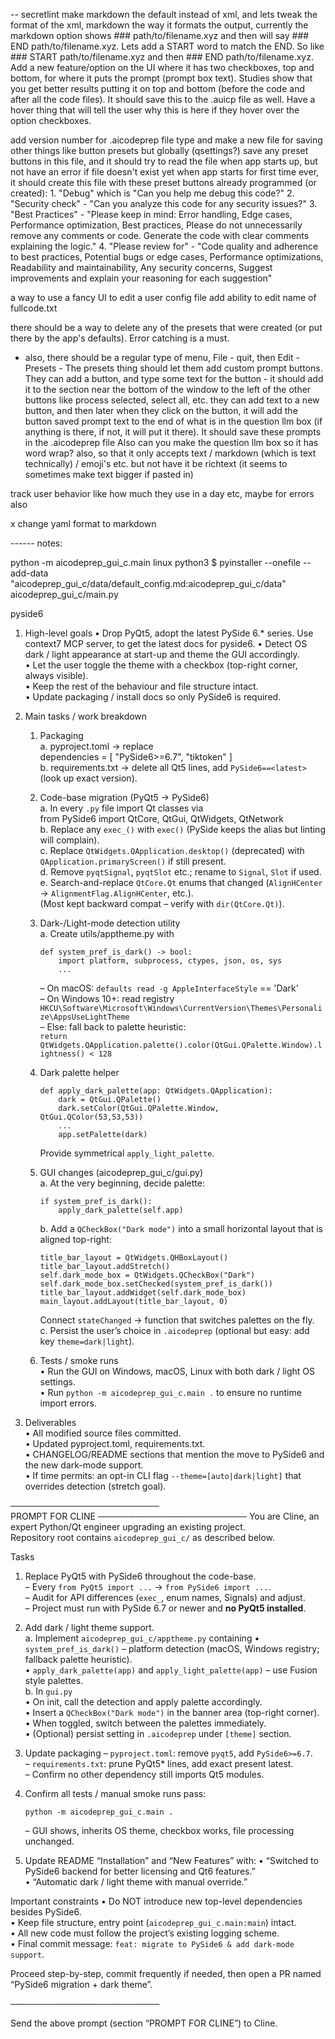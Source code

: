 -- secretlint
make markdown the default instead of xml, and
lets tweak the format of the xml, markdown the way it formats the output, currently the markdown option shows ### path/to/filename.xyz and then will say ### END path/to/filename.xyz. Lets add a START word to match the END. So like ### START path/to/filename.xyz and then ### END path/to/filename.xyz.
Add a new feature/option on the UI where it has two checkboxes, top and bottom, for where it puts the prompt (prompt box text). Studies show that you get better
results putting it on top and bottom (before the code and after all the code files). It should save this to the .auicp file as well. Have a hover
thing that will tell the user why this is here if they hover over the option checkboxes.

add version number for .aicodeprep file type and make a new file for saving other things like button presets but globally (qsettings?)
save any preset buttons in this file, and it should try to read the file when app starts up, but not have an error if file doesn't exist yet
when app starts for first time ever, it should create this file with these preset buttons already programmed (or created): 1. "Debug" which is "Can you help me debug this code?" 2. "Security check" - "Can you analyze this code for any security issues?" 3. "Best Practices" - "Please keep in mind: Error handling, Edge cases, Performance optimization, Best practices, Please do not unnecessarily remove any comments or code. Generate the code with clear comments explaining the logic." 4. "Please review for" - "Code quality and adherence to best practices, Potential bugs or edge cases, Performance optimizations, Readability and maintainability, Any security concerns, Suggest improvements and explain your reasoning for each suggestion"

a way to use a fancy UI to edit a user config file
add ability to edit name of fullcode.txt

there should be a way to delete any of the presets that were created (or put there by the app's defaults). Error catching is a must.

- also, there should be a regular type of menu, File - quit, then Edit - Presets - The presets thing should let them add custom prompt buttons. They can add a button, and type some text for the button - it should add it to the section near the bottom of the window to the left of the other buttons like process selected, select all, etc. they can add text to a new button, and then later when they click on the button, it will add the button saved prompt text to the end of what is in the question llm box (if anything is there, if not, it will put it there).
  It should save these prompts in the .aicodeprep file
  Also can you make the question llm box so it has word wrap? also, so that it only accepts text / markdown (which is text technically) / emoji's etc. but not have it be richtext (it seems to sometimes make text bigger if pasted in)

track user behavior like how much they use in a day etc,
maybe for errors also

x change yaml format to markdown

------ notes:

python -m aicodeprep_gui_c.main
linux python3
$ pyinstaller --onefile --add-data "aicodeprep_gui_c/data/default_config.md:aicodeprep_gui_c/data" aicodeprep_gui_c/main.py

pyside6

1. High-level goals
   • Drop PyQt5, adopt the latest PySide 6.\* series. Use context7 MCP server, to get the latest docs for pyside6.
   • Detect OS dark / light appearance at start-up and theme the GUI accordingly.  
   • Let the user toggle the theme with a checkbox (top-right corner, always visible).  
   • Keep the rest of the behaviour and file structure intact.  
   • Update packaging / install docs so only PySide6 is required.

2. Main tasks / work breakdown

   1. Packaging  
      a. pyproject.toml → replace  
       dependencies = [ "PySide6>=6.7", "tiktoken" ]  
      b. requirements.txt → delete all Qt5 lines, add `PySide6==<latest>` (look up exact version).

   2. Code-base migration (PyQt5 → PySide6)  
      a. In every `.py` file import Qt classes via  
       from PySide6 import QtCore, QtGui, QtWidgets, QtNetwork  
      b. Replace any `exec_()` with `exec()` (PySide keeps the alias but linting will complain).  
      c. Replace `QtWidgets.QApplication.desktop()` (deprecated) with `QApplication.primaryScreen()` if still present.  
      d. Remove `pyqtSignal`, `pyqtSlot` etc.; rename to `Signal`, `Slot` if used.  
      e. Search-and-replace `QtCore.Qt` enums that changed (`AlignHCenter` → `AlignmentFlag.AlignHCenter`, etc.).  
       (Most kept backward compat – verify with `dir(QtCore.Qt)`).

   3. Dark-/Light-mode detection utility  
      a. Create utils/apptheme.py with

      ```
      def system_pref_is_dark() -> bool:
          import platform, subprocess, ctypes, json, os, sys
          ...
      ```

      – On macOS: `defaults read -g AppleInterfaceStyle` == 'Dark'  
       – On Windows 10+: read registry `HKCU\Software\Microsoft\Windows\CurrentVersion\Themes\Personalize\AppsUseLightTheme`  
       – Else: fall back to palette heuristic:  
       `return QtWidgets.QApplication.palette().color(QtGui.QPalette.Window).lightness() < 128`

   4. Dark palette helper

      ```
      def apply_dark_palette(app: QtWidgets.QApplication):
          dark = QtGui.QPalette()
          dark.setColor(QtGui.QPalette.Window, QtGui.QColor(53,53,53))
          ...
          app.setPalette(dark)
      ```

      Provide symmetrical `apply_light_palette`.

   5. GUI changes (aicodeprep_gui_c/gui.py)  
      a. At the very beginning, decide palette:

      ```
      if system_pref_is_dark():
          apply_dark_palette(self.app)
      ```

      b. Add a `QCheckBox("Dark mode")` into a small horizontal layout that is aligned top-right:

      ```
      title_bar_layout = QtWidgets.QHBoxLayout()
      title_bar_layout.addStretch()
      self.dark_mode_box = QtWidgets.QCheckBox("Dark")
      self.dark_mode_box.setChecked(system_pref_is_dark())
      title_bar_layout.addWidget(self.dark_mode_box)
      main_layout.addLayout(title_bar_layout, 0)
      ```

      Connect `stateChanged` → function that switches palettes on the fly.  
      c. Persist the user’s choice in `.aicodeprep` (optional but easy: add key `theme=dark|light`).

   6. Tests / smoke runs  
      • Run the GUI on Windows, macOS, Linux with both dark / light OS settings.  
      • Run `python -m aicodeprep_gui_c.main .` to ensure no runtime import errors.

3. Deliverables  
   • All modified source files committed.  
   • Updated pyproject.toml, requirements.txt.  
   • CHANGELOG/README sections that mention the move to PySide6 and the new dark-mode support.  
   • If time permits: an opt-in CLI flag `--theme=[auto|dark|light]` that overrides detection (stretch goal).

────────────────────────  
PROMPT FOR CLINE
────────────────────────
You are Cline, an expert Python/Qt engineer upgrading an existing project.  
Repository root contains `aicodeprep_gui_c/` as described below.

Tasks

1. Replace PyQt5 with PySide6 throughout the code-base.  
   – Every `from PyQt5 import ...` → `from PySide6 import ...`.  
   – Audit for API differences (`exec_`, enum names, Signals) and adjust.  
   – Project must run with PySide 6.7 or newer and **no PyQt5 installed**.

2. Add dark / light theme support.  
   a. Implement `aicodeprep_gui_c/apptheme.py` containing
   • `system_pref_is_dark()` – platform detection (macOS, Windows registry; fallback palette heuristic).  
    • `apply_dark_palette(app)` and `apply_light_palette(app)` – use Fusion style palettes.  
   b. In `gui.py`  
    • On init, call the detection and apply palette accordingly.  
    • Insert a `QCheckBox("Dark mode")` in the banner area (top-right corner).  
    • When toggled, switch between the palettes immediately.  
    • (Optional) persist setting in `.aicodeprep` under `[theme]` section.

3. Update packaging
   – `pyproject.toml`: remove `pyqt5`, add `PySide6>=6.7`.  
   – `requirements.txt`: prune PyQt5\* lines, add exact present latest.  
   – Confirm no other dependency still imports Qt5 modules.

4. Confirm all tests / manual smoke runs pass:

   ```
   python -m aicodeprep_gui_c.main .
   ```

   – GUI shows, inherits OS theme, checkbox works, file processing unchanged.

5. Update README “Installation” and “New Features” with:
   • “Switched to PySide6 backend for better licensing and Qt6 features.”  
   • “Automatic dark / light theme with manual override.”

Important constraints
• Do NOT introduce new top-level dependencies besides PySide6.  
• Keep file structure, entry point (`aicodeprep_gui_c.main:main`) intact.  
• All new code must follow the project’s existing logging scheme.  
• Final commit message: `feat: migrate to PySide6 & add dark-mode support`.

Proceed step-by-step, commit frequently if needed, then open a PR named  
“PySide6 migration + dark theme”.

────────────────────────

Send the above prompt (section “PROMPT FOR CLINE”) to Cline.
